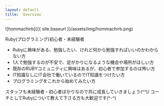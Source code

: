```yaml
---
layout: default
title:  Overview
---
```


![hommachirb]({{ site.baseurl }}/assets/img/hommachirb.png)

Ruby(プログラミング)初心者・未経験者

* Rubyに興味がある、勉強したい、けれど何から勉強すればいいのかわからない方
* 1人で勉強するのが不安で、足がかりになるような機会や場所がほしい方
* 既存のRUBYコミュニティに興味はあるが、初心者で参加するのは怖い方
* IT知識なしにIT会社で働いているのでIT知識をつけたい方
* プログラミングをこれから始めてみたい方

スタッフも未経験者・初心者ばかりなので共に成長していきましょう(^^)/
コーチとしてRubyについて教えて下さる方も大歓迎です(^-^)
